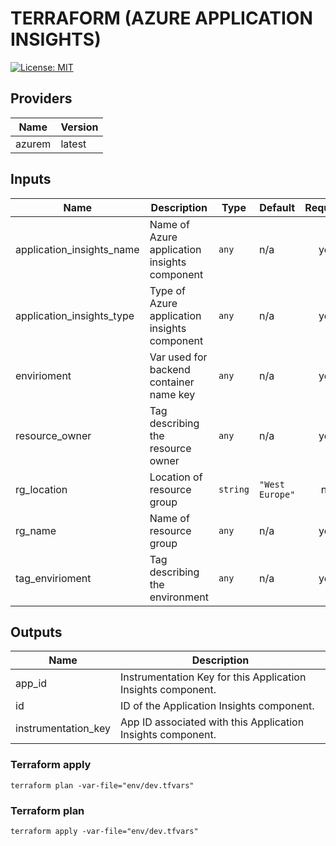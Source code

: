# TERRAFORM (AZURE APPLICATION INSIGHTS)
[![License: MIT](https://img.shields.io/badge/License-MIT-yellow.svg)](https://opensource.org/licenses/MIT)
## Providers

| Name | Version |
|------|---------|
| azurem | latest |


## Inputs

| Name | Description | Type | Default | Required |
|------|-------------|------|---------|:-----:|
| application\_insights\_name | Name of Azure application insights component | `any` | n/a | yes |
| application\_insights\_type | Type of Azure application insights component | `any` | n/a | yes |
| envirioment | Var used for backend container name key | `any` | n/a | yes |
| resource\_owner | Tag describing the resource owner | `any` | n/a | yes |
| rg\_location | Location of resource group | `string` | `"West Europe"` | no |
| rg\_name | Name of resource group | `any` | n/a | yes |
| tag\_envirioment | Tag describing the environment | `any` | n/a | yes |

## Outputs

| Name | Description |
|------|-------------|
| app\_id | Instrumentation Key for this Application Insights component. |
| id | ID of the Application Insights component. |
| instrumentation\_key | App ID associated with this Application Insights component. |


### Terraform apply

```
terraform plan -var-file="env/dev.tfvars"
```

### Terraform plan
```
terraform apply -var-file="env/dev.tfvars"
```
